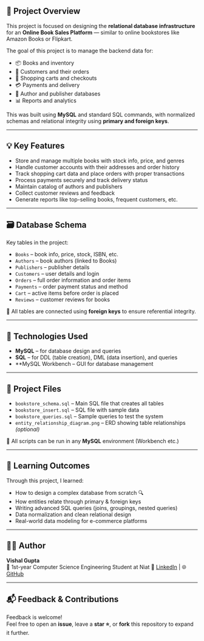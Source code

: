 
## 📌 Project Overview

This project is focused on designing the **relational database infrastructure** for an **Online Book Sales Platform** — similar to online bookstores like Amazon Books or Flipkart.

The goal of this project is to manage the backend data for:
- 📦 Books and inventory  
- 👤 Customers and their orders  
- 🛒 Shopping carts and checkouts  
- 💳 Payments and delivery  
- 📝 Author and publisher databases  
- 📊 Reports and analytics  

This was built using **MySQL** and standard SQL commands, with normalized schemas and relational integrity using **primary and foreign keys**.

---

## 💡 Key Features

- Store and manage multiple books with stock info, price, and genres  
- Handle customer accounts with their addresses and order history  
- Track shopping cart data and place orders with proper transactions  
- Process payments securely and track delivery status  
- Maintain catalog of authors and publishers  
- Collect customer reviews and feedback  
- Generate reports like top-selling books, frequent customers, etc.

---

## 🗃️ Database Schema

Key tables in the project:

- `Books` – book info, price, stock, ISBN, etc.  
- `Authors` – book authors (linked to Books)  
- `Publishers` – publisher details  
- `Customers` – user details and login  
- `Orders` – full order information and order items  
- `Payments` – order payment status and method  
- `Cart` – active items before order is placed  
- `Reviews` – customer reviews for books  

🔗 All tables are connected using **foreign keys** to ensure referential integrity.

---

## 💾 Technologies Used

- **MySQL** – for database design and queries  
- **SQL** – for DDL (table creation), DML (data insertion), and queries  
- **MySQL Workbench – GUI for database management

---

## 📁 Project Files

- `bookstore_schema.sql` – Main SQL file that creates all tables
- `bookstore_insert.sql` – SQL file with sample data
- `bookstore_queries.sql` – Sample queries to test the system
- `entity_relationship_diagram.png` – ERD showing table relationships *(optional)*

📝 All scripts can be run in any **MySQL** environment (Workbench etc.)

---

## 🎯 Learning Outcomes

Through this project, I learned:

- How to design a complex database from scratch 🔍  
- How entities relate through primary & foreign keys  
- Writing advanced SQL queries (joins, groupings, nested queries)  
- Data normalization and clean relational design  
- Real-world data modeling for e-commerce platforms

---

## 🧑‍💻 Author

**Vishal Gupta**  
📘 1st-year Computer Science Engineering Student at Niat 
🔗 [LinkedIn](www.linkedin.com/in/vishal-linga) 
| 🌐 [GitHub](https://github.com/vishalgupta1402)

---

## 📬 Feedback & Contributions

Feedback is welcome!  
Feel free to open an **issue**, leave a **star ⭐**, or **fork** this repository to expand it further.

